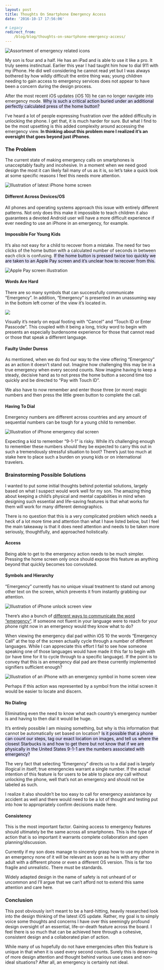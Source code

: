 ```yaml
---
layout: post
title: Thoughts On Smartphone Emergency Access
date: '2016-10-17 17:56:06'

# Legacy
redirect_from:
    /blog/blog/thoughts-on-smartphone-emergency-access/
---
```


![Assortment of emergency related icons](/content/2016/10/Screen-Shot-2016-10-16-at-10-15-43-PM.png)

My son is four and a half. He has an iPad and is able to use it like a pro. It truly seems instinctual. Earlier this year I had taught him how to dial 911 with my iPhone. He did well considering he cannot read yet but I was always bothered by how wildly difficult the entire thing was; young children needing to gain access to emergency services does not appear to have been a concern during the design process.

After the most recent iOS updates (iOS 10) he can no longer navigate into emergency mode. <mark style="background: #E4E3FC;">Why is such a critical action buried under an additional perfectly calculated press of the home button?</mark>

I’ve heard a lot of people expressing frustration over the added difficulty in unlocking the phone. I get that, it is much harder for sure. But what I find to be the most upsetting is this added complexity around accessing the emergency view. **In thinking about this problem more I realized it’s an oversight that goes beyond just iPhones**.

### The Problem
The current state of making emergency calls on smartphones is unacceptably faulty and incohesive. In a moment when we need good design the most it can likely fail many of us as it is, so let’s take a quick look at some specific reasons I feel this needs more attention.

![Illustration of latest iPhone home screen](/content/2016/10/Screen-Shot-2016-10-16-at-11-02-46-PM.png)

#### Different Across Devices/OS
All phones and operating systems approach this issue with entirely different patterns. Not only does this make it impossible to teach children it also guarantees a devoted Android user will have a more difficult experience if ever needing to use an iPhone in an emergency, for example.  

#### Impossible For Young Kids
It’s also not easy for a child to recover from a mistake. The need for two clicks of the home button with a calculated number of seconds in between each click is confusing. <mark style="background: #E4E3FC;">If the home button is pressed twice too quickly we are taken to an Apple Pay screen and it’s unclear how to recover from this.</mark>

![Apple Pay screen illustration](/content/2016/10/Screen-Shot-2016-10-16-at-11-13-22-PM.png)

#### Words Are Hard
There are so many symbols that can successfully communicate “Emergency”. In addition, “Emergency” is presented in an unassuming way in the bottom left corner of the view it’s located in.

![](/content/2016/10/Screen-Shot-2016-10-17-at-5-55-47-AM-1.png)

Visually it’s nearly on equal footing with “Cancel” and “Touch ID or Enter Passcode”. This coupled with it being a long, tricky word to begin with presents an especially burdensome experience for those that cannot read or those that speak a different language.

#### Faulty Under Duress
As mentioned, when we do find our way to the view offering “Emergency” as an action it doesn’t stand out. Imagine how challenging this may be in a true emergency when every second counts. Now imagine having to keep a steady, decisive hand as to not press the home button a second time too quickly and be directed to “Pay with Touch ID”.

We also have to now remember and enter those three (or more) magic numbers and then press the little green button to complete the call.

#### Having To Dial
Emergency numbers are different across countries and any amount of sequential numbers can be tough for a young child to remember.

![Illustration of iPhone emergency dial screen](/content/2016/10/Screen-Shot-2016-10-16-at-11-25-31-PM.png)

Expecting a kid to remember “9-1-1” is risky. While it’s challenging enough to remember these numbers should they be expected to carry this out in such a tremendously stressful situation to boot? There’s just too much at stake here to place such a burden on young kids or on international travelers.

### Brainstorming Possible Solutions
I wanted to put some initial thoughts behind potential solutions, largely based on what I suspect would work well for my son. The amazing thing about keeping a child’s physical and mental capabilities in mind when designing such essential and life-saving features is that what works for them will work for many different demographics.

There is no question that this is a very complicated problem which needs a heck of a lot more time and attention than what I have listed below, but I feel the main takeaway is that it does need attention and needs to be taken more seriously, thoughtfully, and approached holistically.

#### Access
Being able to get to the emergency action needs to be much simpler. Pressing the home screen only once should expose this feature as anything beyond that quickly becomes too convoluted.

#### Symbols and Hierarchy
“Emergency” currently has no unique visual treatment to stand out among other text on the screen, which prevents it from instantly grabbing our attention.

![Illustration of iPhone unlock screen view](/content/2016/10/Screen-Shot-2016-10-17-at-5-55-47-AM-2.png)

There’s also a bunch of [different ways to communicate the word “emergency”](http://www.indifferentlanguages.com/words/emergency). If someone not fluent in your language were to reach for your phone right now in an emergency would they know what to do?

When viewing the emergency dial pad within iOS 10 the words “Emergency Call” at the top of the screen actually cycle through a number of different languages. While I can appreciate this effort I fail to see how someone speaking one of those languages would have made it this far to begin with (or have time for it to cycle through to a specific language). If the point is to convey that this is an emergency dial pad are these currently implemented signifiers sufficient enough?

![Illustration of an iPhone with an emergency symbol in home screen view](/content/2016/10/Screen-Shot-2016-10-17-at-5-42-45-AM-1.png)

Perhaps if this action was represented by a symbol from the initial screen it would be easier to locate and discern.

#### No Dialing
Eliminating even the need to know what each country’s emergency number is and having to then dial it would be huge.

It’s entirely possible I am missing something, but why is this information that cannot be automatically set based on location? <mark style="background: #E4E3FC;">Is it possible that a phone can count our steps, tag our exact location on images, and tell us where the closest Starbucks is and how to get there but not know that if we are physically in the United States 9-1-1 are the numbers associated with emergency?</mark>  

The very fact that selecting “Emergency” directs us to a dial pad is largely illogical in itself; true emergencies warrant a single number. If the actual intention of this feature is for users to be able to place *any* call without unlocking the phone, well that’s not an emergency and should not be labeled as such.

I realize it also shouldn’t be too easy to call for emergency assistance by accident as well and there would need to be a lot of thought and testing put into how to appropriately confirm decisions made here.

#### Consistency
This is the most important factor. Gaining access to emergency features should ultimately be the same across all smartphones. This is the type of action that is so important it warrants complete collaboration and open planning/discussion.

Currently if my son does manage to sincerely grasp how to use my phone in an emergency none of it will be relevant as soon as he is with any other adult with a different phone or even a different OS version. This is far too fragile and unrealistic. There must be standards.

Widely adapted design in the name of safety is not unheard of or uncommon and I’ll argue that we can’t afford not to extend this same attention and care here.

### Conclusion
This post obviously isn’t meant to be a hard-hitting, heavily researched look into the design thinking of the latest iOS update. Rather, my goal is to simply voice some thoughts and concerns I have over this seemingly profound design oversight of an essential, life-or-death feature across the board. I feel there is so much that can be achieved here through a cohesive, consistent design and a collaborated plan of action.  

While many of us hopefully do not have emergencies often this feature is unique in that when it is used every second counts. Surely this is deserving of more design attention and thought behind various use cases and non-ideal situations? After all, an emergency is certainly not ideal.
